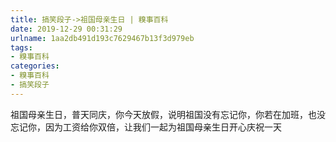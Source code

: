 ```yaml
---
title: 搞笑段子->祖国母亲生日 | 糗事百科
date: 2019-12-29 00:31:29
urlname: 1aa2db491d193c7629467b13f3d979eb
tags: 
- 糗事百科
categories:
- 糗事百科
- 搞笑段子
---
```

祖国母亲生日，普天同庆，你今天放假，说明祖国没有忘记你，你若在加班，也没忘记你，因为工资给你双倍，让我们一起为祖国母亲生日开心庆祝一天



